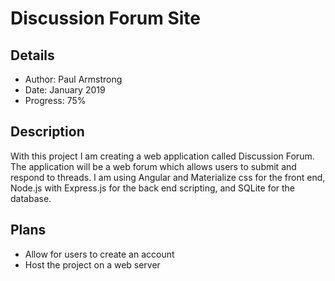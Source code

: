 # Discussion Forum Site

## Details

* Author: Paul Armstrong
* Date: January 2019
* Progress: 75%

## Description

With this project I am creating a web application called Discussion Forum. The application will be a web forum which allows users to submit and respond to threads. I am using Angular and Materialize css for the front end, Node.js with Express.js for the back end scripting, and SQLite for the database.

## Plans

* Allow for users to create an account
* Host the project on a web server

